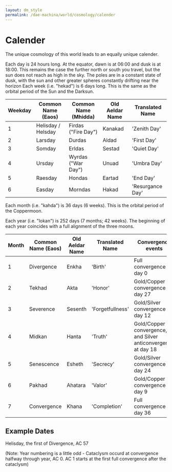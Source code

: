 ```yaml
---
layout: dm_style
permalink: /dae-machina/world/cosmology/calender
---
```


# Calender

The unique cosmology of this world leads to an equally unique calender.

Each day is 24 hours long.
At the equator, dawn is at 06:00 and dusk is at 18:00. This remains the case the further north or south you travel, but the sun does not reach as high in the sky. 
The poles are in a constant state of dusk, with the sun and other greater spheres constantly drifting near the horizon
Each week (i.e. "hekad") is 6 days long. This is the same as the orbital period of the
Sun and the Darksun.

| Weekday | Common Name (Eaos) | Common Name (Mhidda) | Old Aeldar Name | Translated Name  |
|---------|--------------------|----------------------|-----------------|------------------|     
| 1       | Helisday / Helsday | Firdas ("Fire Day")  | Kanakad         | 'Zenith Day'     |
| 2       | Larsday            | Durdas               | Aldad           | 'First Day'      |
| 3       | Somday             | Erldas               | Sestad          | 'Quiet Day'      |
| 4       | Ursday             | Wyrdas ("War Day")   | Unuad           | 'Umbra Day'      |
| 5       | Raesday            | Hondas               | Eartad          | 'End Day'        |
| 6       | Easday             | Morndas              | Hakad           | 'Resurgance Day' |

Each month (i.e. "kahda") is 36 days (6 weeks). This is the orbital period of the
Coppermoon.

Each year (i.e. "lokan") is 252 days (7 months; 42 weeks). The beginning of each year
coincides with a full alignment of the three moons.

| Month | Common Name (Eaos) | Old Aeldar Name | Translated Name | Convergence events |
|-------|--------------------|-----------------|-----------------|--------------------|     
| 1     | Divergence         | Enkha           | 'Birth'         | Full convergence at day 0 |
| 2     | Tekhad             | Akta            | 'Honor'         | Gold/Copper convergence at day 27 |
| 3     | Severence          | Sesenth         | 'Forgetfullness'| Gold/Silver convergence at day 12 |
| 4     | Midkan             | Hanta           | 'Truth'         | Gold/Copper convergence, and Silver anticonvergence at day 18 |
| 5     | Senescence         | Esheth          | 'Secrecy'       | Gold/Silver convergence at day 24 |
| 6     | Pakhad             | Ahatara         | 'Valor'         | Gold/Copper convergence at day 9 |
| 7     | Convergence        | Khana           | 'Completion'    | Full convergence at day 36 |



## Example Dates



Helisday, the first of Divergence, AC 57

(Note: Year numbering is a little odd - Cataclysm occurd at convergence halfway through year, AC 0. AC 1 starts at the first full convergence after the cataclysm)